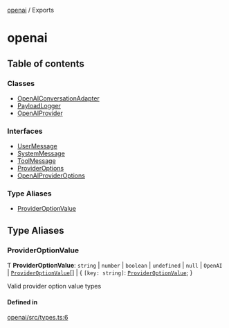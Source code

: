 <!-- 
 ⚠️  AUTO-GENERATED FILE - DO NOT EDIT MANUALLY
 This file is automatically generated by scripts/docs-generator.js
 To make changes, edit the source TypeScript files or update the generator script
-->

[openai](../) / Exports

# openai

## Table of contents

### Classes

- [OpenAIConversationAdapter](classes/OpenAIConversationAdapter)
- [PayloadLogger](classes/PayloadLogger)
- [OpenAIProvider](classes/OpenAIProvider)

### Interfaces

- [UserMessage](interfaces/UserMessage)
- [SystemMessage](interfaces/SystemMessage)
- [ToolMessage](interfaces/ToolMessage)
- [ProviderOptions](interfaces/ProviderOptions)
- [OpenAIProviderOptions](interfaces/OpenAIProviderOptions)

### Type Aliases

- [ProviderOptionValue](#provideroptionvalue)

## Type Aliases

### ProviderOptionValue

Ƭ **ProviderOptionValue**: `string` \| `number` \| `boolean` \| `undefined` \| ``null`` \| `OpenAI` \| [`ProviderOptionValue`](#provideroptionvalue)[] \| \{ `[key: string]`: [`ProviderOptionValue`](#provideroptionvalue);  }

Valid provider option value types

#### Defined in

[openai/src/types.ts:6](https://github.com/woojubb/robota/blob/a69b4da7c5c53be6f90be7c6508928a6d39cf60b/packages/openai/src/types.ts#L6)
